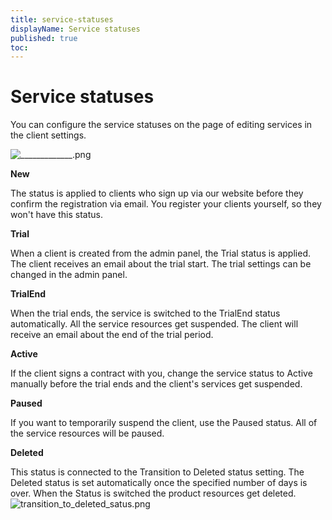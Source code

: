 ```yaml
---
title: service-statuses
displayName: Service statuses
published: true
toc:
---
```


# Service statuses

You can configure the service statuses on the page of editing services in the client settings.

<img src="https://reseller.support.gcore.com/hc/article_attachments/360018609077/_____________.png" alt="_____________.png">

**New**

The status is applied to clients who sign up via our website before they confirm the registration via email. You register your clients yourself, so they won't have this status.

**Trial**

When a client is created from the admin panel, the Trial status is applied. The client receives an email about the trial start. The trial settings can be changed in the admin panel.

**TrialEnd**

When the trial ends, the service is switched to the TrialEnd status automatically. All the service resources get suspended. The client will receive an email about the end of the trial period.

**Active**

If the client signs a contract with you, change the service status to Active manually before the trial ends and the client's services get suspended.

**Paused**

If you want to temporarily suspend the client, use the Paused status. All of the service resources will be paused.

**Deleted**

This status is connected to the Transition to Deleted status setting. The Deleted status is set automatically once the specified number of days is over. When the Status is switched the product resources get deleted. <img src="https://reseller.support.gcore.com/hc/article_attachments/360018645798/transition_to_deleted_satus.png" alt="transition_to_deleted_satus.png">
